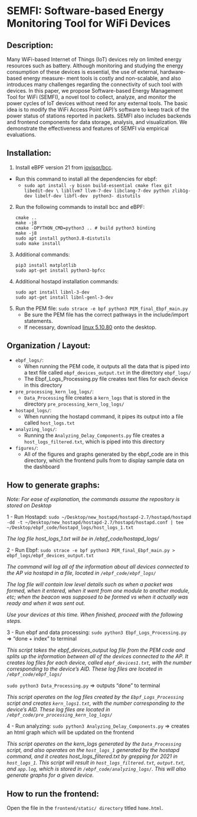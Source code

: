 # SEMFI: Software-based Energy Monitoring Tool for WiFi Devices

## Description:
Many WiFi-based Internet of Things (IoT) devices rely on limited energy resources such as battery. Although monitoring and studying the energy consumption of these devices is essential, the use of external, hardware-based energy measure- ment tools is costly and non-scalable, and also introduces many challenges regarding the connectivity of such tool with devices. In this paper, we propose Software-based Energy Management Tool for WiFi (SEMFI), a novel tool to collect, analyze, and monitor the power cycles of IoT devices without need for any external tools. The basic idea is to modify the WiFi Access Point (AP)’s software to keep track of the power status of stations reported in packets. SEMFI also includes backends and frontend components for data storage, analysis, and visualization. We demonstrate the effectiveness and features of SEMFI via empirical evaluations.

## Installation:
1. Install eBPF version 21 from [iovisor/bcc](https://github.com/iovisor/bcc/releases/tag/v0.21.0). 
  - Run this command to install all the dependencies for ebpf:
    - ```sudo apt install -y bison build-essential cmake flex git libedit-dev \ libllvm7 llvm-7-dev libclang-7-dev python zlib1g-dev libelf-dev libfl-dev  python3- distutils ```
2. Run the following commands to install bcc and eBPF:
    ``` mkdir bcc/build; cd bcc/build
    cmake ..
    make -j8
    cmake -DPYTHON_CMD=python3 .. # build python3 binding
    make -j8
    sudo apt install python3.8-distutils
    sudo make install 
    ```
3. Additional commands:
    ```sudo apt install python3-pip
    pip3 install matplotlib
    sudo apt-get install python3-bpfcc
    ```
4. Additional hostapd installation commands:
    ```sudo apt-get install libssl-dev
    sudo apt install libnl-3-dev
    sudo apt-get install libnl-genl-3-dev
    ```
5. Run the PEM file: `sudo strace -e bpf python3 PEM_final_Ebpf_main.py`
    - Be sure the PEM file has the correct pathways in the include/import statements.
    - If necessary, download [linux 5.10.80](https://www.linuxcompatible.org/story/linux-kernel-51080-released/) onto the desktop.

## Organization / Layout:
- `ebpf_logs/`:
    - When running the PEM code, it outputs all the data that is piped into a text file called `ebpf_devices_output.txt` in the directory `ebpf_logs/`
    - The Ebpf_Logs_Processing.py file creates text files for each device in this directory 
- `pre_processing_kern_log_logs/`:
    - `Data_Processing` file creates a `kern_logs` that is stored in the directory `pre_processing_kern_log_logs/`
- `hostapd_logs/`:
    - When running the hostapd command, it pipes its output into a file called `host_logs.txt`
- `analyzing_logs/`:
    - Running the `Analyzing_Delay_Components.py` file creates a `host_logs_filtered.txt`, which is piped into this directory
- `figures/`:
    - All of the figures and graphs generated by the ebpf_code are in this directory, which the frontend pulls from to display sample data on the dashboard

## How to generate graphs:
*Note: For ease of explanation, the commands assume the repository is stored on Desktop*

1 - Run Hostapd:
```sudo ~/Desktop/new_hostapd/hostapd-2.7/hostapd/hostapd -dd -t ~/Desktop/new_hostapd/hostapd-2.7/hostapd/hostapd.conf | tee ~/Desktop/ebpf_code/hostapd_logs/host_logs_1.txt```

 *The log file host_logs_1.txt will be in /ebpf_code/hostapd_logs/*

2 - Run Ebpf:
```sudo strace -e bpf python3 PEM_final_Ebpf_main.py > ebpf_logs/ebpf_devices_output.txt```

*The command will log all of the information about all devices connected to the AP via hostapd in a file, located in `/ebpf_code/ebpf_logs/`*

*The log file will contain low level details such as when a packet was formed, when it entered, when it went from one module to another module, etc; when the beacon was supposed to be formed vs when it actually was ready and when it was sent out.*

*Use your devices at this time. When finished, proceed with the following steps.*


3 - Run ebpf and data processing:
```sudo python3 Ebpf_Logs_Processing.py ``` ⇒ “done + index” to terminal

*This script takes the ebpf_devices_output log file from the PEM code and splits up the information between all of the devices connected to the AP. It creates log files for each device, called `ebpf_devices1.txt`, with the number corresponding to the device’s AID. These log files are located in `/ebpf_code/ebpf_logs/`*

``` sudo python3 Data_Processing.py ``` ⇒ outputs “done” to terminal

*This script operates on the log files created by the `Ebpf_Logs_Processing` script and creates `kern_logs1.txt`, with the number corresponding to the device’s AID. These log files are located in `/ebpf_code/pre_processing_kern_log_logs/`*

4 - Run analyzing:
```sudo python3 Analyzing_Delay_Components.py``` ⇒ creates an html graph which will be updated on the frontend

*This script operates on the kern_logs generated by the `Data_Processing` script, and also operates on the `host_logs_1` generated by the hostapd command, and it creates host_logs_filtered.txt by grepping for 2021 in `host_logs_1`. This script will result in `host_logs_filtered.txt`, `output.txt`, and `app.log`, which is stored in `/ebpf_code/analyzing_logs/`. This will also generate graphs for a given device.*


## How to run the frontend:
Open the file in the `frontend/static/ directory` titled `home.html`.


